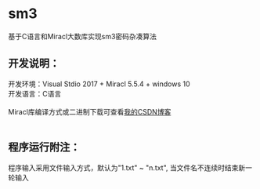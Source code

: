 # sm3
基于C语言和Miracl大数库实现sm3密码杂凑算法

## 开发说明：  
开发环境：Visual Stdio 2017 + Miracl 5.5.4 + windows 10  
开发语言：C语言  
<br>
Miracl库编译方式或二进制下载可查看[我的CSDN博客](https://blog.csdn.net/qq_36290650/article/details/83421230)  
<br>

## 程序运行附注：  
程序输入采用文件输入方式，默认为"1.txt" ~ "n.txt", 当文件名不连续时结束新一轮输入
